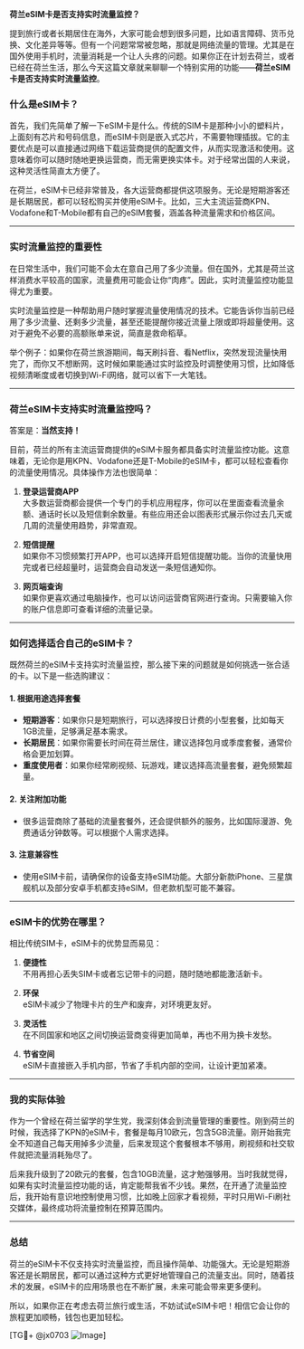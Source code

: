 **荷兰eSIM卡是否支持实时流量监控？**

提到旅行或者长期居住在海外，大家可能会想到很多问题，比如语言障碍、货币兑换、文化差异等等。但有一个问题常常被忽略，那就是网络流量的管理。尤其是在国外使用手机时，流量消耗是一个让人头疼的问题。如果你正在计划去荷兰，或者已经在荷兰生活，那么今天这篇文章就来聊聊一个特别实用的功能——**荷兰eSIM卡是否支持实时流量监控**。

### 什么是eSIM卡？

首先，我们先简单了解一下eSIM卡是什么。传统的SIM卡是那种小小的塑料片，上面刻有芯片和号码信息，而eSIM卡则是嵌入式芯片，不需要物理插拔。它的主要优点是可以直接通过网络下载运营商提供的配置文件，从而实现激活和使用。这意味着你可以随时随地更换运营商，而无需更换实体卡。对于经常出国的人来说，这种灵活性简直太方便了。

在荷兰，eSIM卡已经非常普及，各大运营商都提供这项服务。无论是短期游客还是长期居民，都可以轻松购买并使用eSIM卡。比如，三大主流运营商KPN、Vodafone和T-Mobile都有自己的eSIM套餐，涵盖各种流量需求和价格区间。

---

### 实时流量监控的重要性

在日常生活中，我们可能不会太在意自己用了多少流量。但在国外，尤其是荷兰这样消费水平较高的国家，流量费用可能会让你“肉疼”。因此，实时流量监控功能显得尤为重要。

实时流量监控是一种帮助用户随时掌握流量使用情况的技术。它能告诉你当前已经用了多少流量、还剩多少流量，甚至还能提醒你接近流量上限或即将超量使用。这对于避免不必要的高额账单来说，简直是救命稻草。

举个例子：如果你在荷兰旅游期间，每天刷抖音、看Netflix，突然发现流量快用完了，而你又不想断网，这时候如果能通过实时监控及时调整使用习惯，比如降低视频清晰度或者切换到Wi-Fi网络，就可以省下一大笔钱。

---

### 荷兰eSIM卡支持实时流量监控吗？

答案是：**当然支持！**

目前，荷兰的所有主流运营商提供的eSIM卡服务都具备实时流量监控功能。这意味着，无论你是用KPN、Vodafone还是T-Mobile的eSIM卡，都可以轻松查看你的流量使用情况。具体操作方法也很简单：

1. **登录运营商APP**  
   大多数运营商都会提供一个专门的手机应用程序，你可以在里面查看流量余额、通话时长以及短信剩余数量。有些应用还会以图表形式展示你过去几天或几周的流量使用趋势，非常直观。

2. **短信提醒**  
   如果你不习惯频繁打开APP，也可以选择开启短信提醒功能。当你的流量快用完或者已经超量时，运营商会自动发送一条短信通知你。

3. **网页端查询**  
   如果你更喜欢通过电脑操作，也可以访问运营商官网进行查询。只需要输入你的账户信息即可查看详细的流量记录。

---

### 如何选择适合自己的eSIM卡？

既然荷兰的eSIM卡支持实时流量监控，那么接下来的问题就是如何挑选一张合适的卡。以下是一些选购建议：

#### 1. **根据用途选择套餐**
   - **短期游客**：如果你只是短期旅行，可以选择按日计费的小型套餐，比如每天1GB流量，足够满足基本需求。
   - **长期居民**：如果你需要长时间在荷兰居住，建议选择包月或季度套餐，通常价格会更加划算。
   - **重度使用者**：如果你经常刷视频、玩游戏，建议选择高流量套餐，避免频繁超量。

#### 2. **关注附加功能**
   - 很多运营商除了基础的流量套餐外，还会提供额外的服务，比如国际漫游、免费通话分钟数等。可以根据个人需求选择。

#### 3. **注意兼容性**
   - 使用eSIM卡前，请确保你的设备支持eSIM功能。大部分新款iPhone、三星旗舰机以及部分安卓手机都支持eSIM，但老款机型可能不兼容。

---

### eSIM卡的优势在哪里？

相比传统SIM卡，eSIM卡的优势显而易见：

1. **便捷性**  
   不用再担心丢失SIM卡或者忘记带卡的问题，随时随地都能激活新卡。

2. **环保**  
   eSIM卡减少了物理卡片的生产和废弃，对环境更友好。

3. **灵活性**  
   在不同国家和地区之间切换运营商变得更加简单，再也不用为换卡发愁。

4. **节省空间**  
   eSIM卡直接嵌入手机内部，节省了手机内部的空间，让设计更加紧凑。

---

### 我的实际体验

作为一个曾经在荷兰留学的学生党，我深刻体会到流量管理的重要性。刚到荷兰的时候，我选择了KPN的eSIM卡，套餐是每月10欧元，包含5GB流量。刚开始我完全不知道自己每天用掉多少流量，后来发现这个套餐根本不够用，刷视频和社交软件就把流量消耗殆尽了。

后来我升级到了20欧元的套餐，包含10GB流量，这才勉强够用。当时我就觉得，如果有实时流量监控功能的话，肯定能帮我省不少钱。果然，在开通了流量监控后，我开始有意识地控制使用习惯，比如晚上回家才看视频，平时只用Wi-Fi刷社交媒体，最终成功将流量控制在预算范围内。

---

### 总结

荷兰的eSIM卡不仅支持实时流量监控，而且操作简单、功能强大。无论是短期游客还是长期居民，都可以通过这种方式更好地管理自己的流量支出。同时，随着技术的发展，eSIM卡的应用场景也在不断扩展，未来可能会带来更多便利。

所以，如果你正在考虑去荷兰旅行或生活，不妨试试eSIM卡吧！相信它会让你的旅程更加顺畅，钱包也更加轻松。

[TG💪+ @jx0703 ![Image](https://github.com/user-attachments/assets/dbca1d08-cadb-493c-b0ec-ad6f7a83f270)]